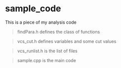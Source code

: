 # sample_code

This is a piece of my analysis code

> findPara.h defines the class of functions

> vcs_cut.h defines variables and some cut values

> vcs_runlist.h is the list of files

> sample.cpp is the main code
